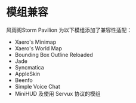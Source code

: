# 模组兼容

风雨阁Storm Pavilion 为以下模组添加了兼容性适配：

- Xaero's Minimap
- Xaero's World Map
- Bounding Box Outline Reloaded
- Jade
- Syncmatica
- AppleSkin
- Beenfo
- Simple Voice Chat
- MiniHUD 及使用 Servux 协议的模组
